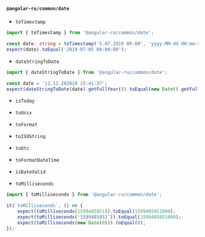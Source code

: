 #### `@angular-ru/common/date`

-   `toTimestamp`

```ts
import { toTimestamp } from '@angular-ru/common/date';

const date: string = toTimestamp('5.07.2019 00:00', 'yyyy-MM-dd HH:mm:ss');
expect(date).toEqual('2019-07-05 00:00:00');
```

-   `dateStringToDate`

```ts
import { dateStringToDate } from '@angular-ru/common/date';

const date = '11.12.202018 15:41:37';
expect(dateStringToDate(date).getFullYear()).toEqual(new Date().getFullYear());
```

-   `isToday`
-   `toUnix`
-   `toFormat`
-   `toISOString`
-   `toUtc`
-   `toFormatDateTime`
-   `isDateValid`

-   `toMilliseconds`

```ts
import { toMilliseconds } from '@angular-ru/common/date';

it(`toMilliseconds`, () => {
    expect(toMilliseconds(1599485851)).toEqual(1599485851000);
    expect(toMilliseconds('1599485851')).toEqual(1599485851000);
    expect(toMilliseconds(new Date(0))).toEqual(0);
});
```
